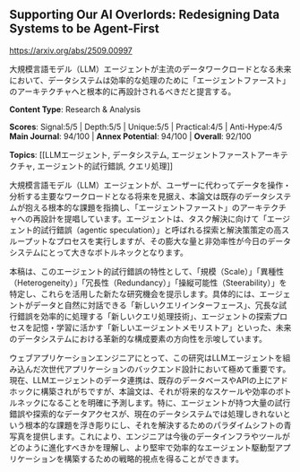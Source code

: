 ## Supporting Our AI Overlords: Redesigning Data Systems to be Agent-First

https://arxiv.org/abs/2509.00997

大規模言語モデル（LLM）エージェントが主流のデータワークロードとなる未来において、データシステムは効率的な処理のために「エージェントファースト」のアーキテクチャへと根本的に再設計されるべきだと提言する。

**Content Type**: Research & Analysis

**Scores**: Signal:5/5 | Depth:5/5 | Unique:5/5 | Practical:4/5 | Anti-Hype:4/5
**Main Journal**: 94/100 | **Annex Potential**: 94/100 | **Overall**: 92/100

**Topics**: [[LLMエージェント, データシステム, エージェントファーストアーキテクチャ, エージェント的試行錯誤, クエリ処理]]

大規模言語モデル（LLM）エージェントが、ユーザーに代わってデータを操作・分析する主要なワークロードとなる将来を見据え、本論文は既存のデータシステムが抱える根本的な課題を指摘し、「エージェントファースト」のアーキテクチャへの再設計を提唱しています。エージェントは、タスク解決に向けて「エージェント的試行錯誤（agentic speculation）」と呼ばれる探索と解決策策定の高スループットなプロセスを実行しますが、その膨大な量と非効率性が今日のデータシステムにとって大きなボトルネックとなります。

本稿は、このエージェント的試行錯誤の特性として、「規模（Scale）」「異種性（Heterogeneity）」「冗長性（Redundancy）」「操縦可能性（Steerability）」を特定し、これらを活用した新たな研究機会を提示します。具体的には、エージェントがデータと自然に対話できる「新しいクエリインターフェース」、冗長な試行錯誤を効率的に処理する「新しいクエリ処理技術」、エージェントの探索プロセスを記憶・学習に活かす「新しいエージェントメモリストア」といった、未来のデータシステムにおける革新的な構成要素の方向性を示唆しています。

ウェブアプリケーションエンジニアにとって、この研究はLLMエージェントを組み込んだ次世代アプリケーションのバックエンド設計において極めて重要です。現在、LLMエージェントのデータ連携は、既存のデータベースやAPIの上にアドホックに構築されがちですが、本論文は、それが将来的なスケールや効率のボトルネックになることを明確に予測します。特に、エージェントが持つ大量の試行錯誤や探索的なデータアクセスが、現在のデータシステムでは処理しきれないという根本的な課題を浮き彫りにし、それを解決するためのパラダイムシフトの青写真を提供します。これにより、エンジニアは今後のデータインフラやツールがどのように進化すべきかを理解し、より堅牢で効率的なエージェント駆動型アプリケーションを構築するための戦略的視点を得ることができます。